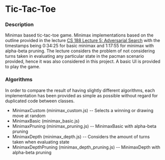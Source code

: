 # Tic-Tac-Toe

### Description
Minimax based tic-tac-toe game. Minimax implementations based on the outline provided in the lecture [CS 188 Lecture 5: Adversarial Search](https://www.youtube.com/watch?v=_3djr6ZXLzQ) with the timestamps being 0:34:25 for basic minimax and 1:17:55 for minimax with alpha-beta pruning. The lecture considers the problem of not considering turns taken in evaluating any particular state in the pacman scenario provided, hence it was also considered in this project. A basic UI is provided to play the game.

### Algorithms
In order to compare the result of having slightly different algorithms, each implementation has been provided as simple as possible without regard for duplicated code between classes.
- MinimaxCustom (minimax_custom.js) -- Selects a winning or drawing move at random
- MinimaxBasic (minimax_basic.js)
- MinimaxPruning (minimax_pruning.js) -- MinimaxBasic with alpha-beta pruning
- MinimaxDepth (minimax_depth.js) -- Considers the amount of turns taken when evaluating state
- MinimaxDepthPruning (minimax_depth_pruning.js) -- MinimaxDepth with alpha-beta pruning